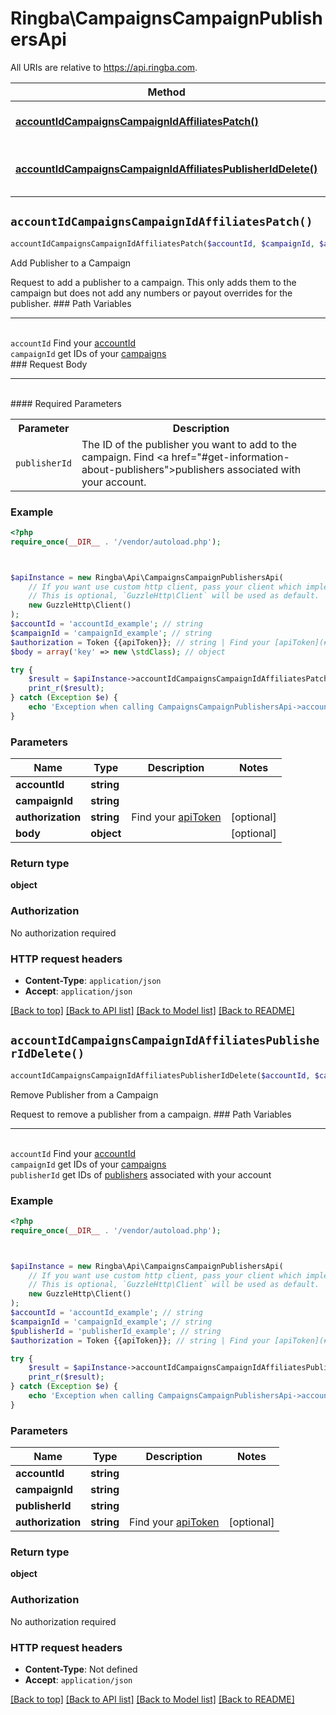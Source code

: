 # Ringba\CampaignsCampaignPublishersApi

All URIs are relative to https://api.ringba.com.

Method | HTTP request | Description
------------- | ------------- | -------------
[**accountIdCampaignsCampaignIdAffiliatesPatch()**](CampaignsCampaignPublishersApi.md#accountIdCampaignsCampaignIdAffiliatesPatch) | **PATCH** /{accountId}/campaigns/{campaignId}/affiliates | Add Publisher to a Campaign
[**accountIdCampaignsCampaignIdAffiliatesPublisherIdDelete()**](CampaignsCampaignPublishersApi.md#accountIdCampaignsCampaignIdAffiliatesPublisherIdDelete) | **DELETE** /{accountId}/campaigns/{campaignId}/affiliates/{publisherId} | Remove Publisher from a Campaign


## `accountIdCampaignsCampaignIdAffiliatesPatch()`

```php
accountIdCampaignsCampaignIdAffiliatesPatch($accountId, $campaignId, $authorization, $body): object
```

Add Publisher to a Campaign

Request to add a publisher to a campaign. This only adds them to the campaign but does not add any numbers or payout overrides for the publisher.  ### Path Variables <hr> <br>  ``accountId`` Find your [accountId](#get-your-account-information) <br>  `campaignId` get IDs of your [campaigns](#get-campaign-information) <br>  ### Request Body <hr> <br>  #### Required Parameters <table> <tr> <th>Parameter</th> <th>Description</th> </tr> <tr> <td><code>publisherId</code></td> <td>The ID of the publisher you want to add to the campaign. Find <a href=\"#get-information-about-publishers\">publishers</a> associated with your account.</td> </tr> </table>

### Example

```php
<?php
require_once(__DIR__ . '/vendor/autoload.php');



$apiInstance = new Ringba\Api\CampaignsCampaignPublishersApi(
    // If you want use custom http client, pass your client which implements `GuzzleHttp\ClientInterface`.
    // This is optional, `GuzzleHttp\Client` will be used as default.
    new GuzzleHttp\Client()
);
$accountId = 'accountId_example'; // string
$campaignId = 'campaignId_example'; // string
$authorization = Token {{apiToken}}; // string | Find your [apiToken](#get-or-create-api-token)
$body = array('key' => new \stdClass); // object

try {
    $result = $apiInstance->accountIdCampaignsCampaignIdAffiliatesPatch($accountId, $campaignId, $authorization, $body);
    print_r($result);
} catch (Exception $e) {
    echo 'Exception when calling CampaignsCampaignPublishersApi->accountIdCampaignsCampaignIdAffiliatesPatch: ', $e->getMessage(), PHP_EOL;
}
```

### Parameters

Name | Type | Description  | Notes
------------- | ------------- | ------------- | -------------
 **accountId** | **string**|  |
 **campaignId** | **string**|  |
 **authorization** | **string**| Find your [apiToken](#get-or-create-api-token) | [optional]
 **body** | **object**|  | [optional]

### Return type

**object**

### Authorization

No authorization required

### HTTP request headers

- **Content-Type**: `application/json`
- **Accept**: `application/json`

[[Back to top]](#) [[Back to API list]](../../README.md#endpoints)
[[Back to Model list]](../../README.md#models)
[[Back to README]](../../README.md)

## `accountIdCampaignsCampaignIdAffiliatesPublisherIdDelete()`

```php
accountIdCampaignsCampaignIdAffiliatesPublisherIdDelete($accountId, $campaignId, $publisherId, $authorization): object
```

Remove Publisher from a Campaign

Request to remove a publisher from a campaign.  ### Path Variables <hr> <br>  ``accountId`` Find your [accountId](#get-your-account-information) <br>  `campaignId` get IDs of your [campaigns](#get-campaign-information) <br>  `publisherId` get IDs of [publishers](#get-information-about-publishers) associated with your account

### Example

```php
<?php
require_once(__DIR__ . '/vendor/autoload.php');



$apiInstance = new Ringba\Api\CampaignsCampaignPublishersApi(
    // If you want use custom http client, pass your client which implements `GuzzleHttp\ClientInterface`.
    // This is optional, `GuzzleHttp\Client` will be used as default.
    new GuzzleHttp\Client()
);
$accountId = 'accountId_example'; // string
$campaignId = 'campaignId_example'; // string
$publisherId = 'publisherId_example'; // string
$authorization = Token {{apiToken}}; // string | Find your [apiToken](#get-or-create-api-token)

try {
    $result = $apiInstance->accountIdCampaignsCampaignIdAffiliatesPublisherIdDelete($accountId, $campaignId, $publisherId, $authorization);
    print_r($result);
} catch (Exception $e) {
    echo 'Exception when calling CampaignsCampaignPublishersApi->accountIdCampaignsCampaignIdAffiliatesPublisherIdDelete: ', $e->getMessage(), PHP_EOL;
}
```

### Parameters

Name | Type | Description  | Notes
------------- | ------------- | ------------- | -------------
 **accountId** | **string**|  |
 **campaignId** | **string**|  |
 **publisherId** | **string**|  |
 **authorization** | **string**| Find your [apiToken](#get-or-create-api-token) | [optional]

### Return type

**object**

### Authorization

No authorization required

### HTTP request headers

- **Content-Type**: Not defined
- **Accept**: `application/json`

[[Back to top]](#) [[Back to API list]](../../README.md#endpoints)
[[Back to Model list]](../../README.md#models)
[[Back to README]](../../README.md)
